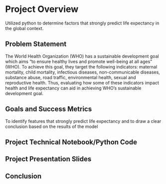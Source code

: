 # Project Overview
Utilized python to determine factors that strongly predict life expectancy in the global context.

## Problem Statement
The World Health Organization (WHO) has a sustainable development goal which aims “to ensure healthy lives and promote well-being at all ages” (WHO). To achieve this goal, they target the following indicators: maternal mortality, child mortality, infectious diseases, non-communicable diseases, substance abuse, road traffic, environmental health, sexual and reproductive health. Thus, evaluating how some of these indicators impact health and  life expectancy can aid in achieving WHO’s sustainable development goal. 

## Goals and Success Metrics
To identify features that strongly predict life expectancy and to draw a clear conclusion based on the results of the model

## Project Technical Notebook/Python Code

## Project Presentation Slides

## Conclusion
